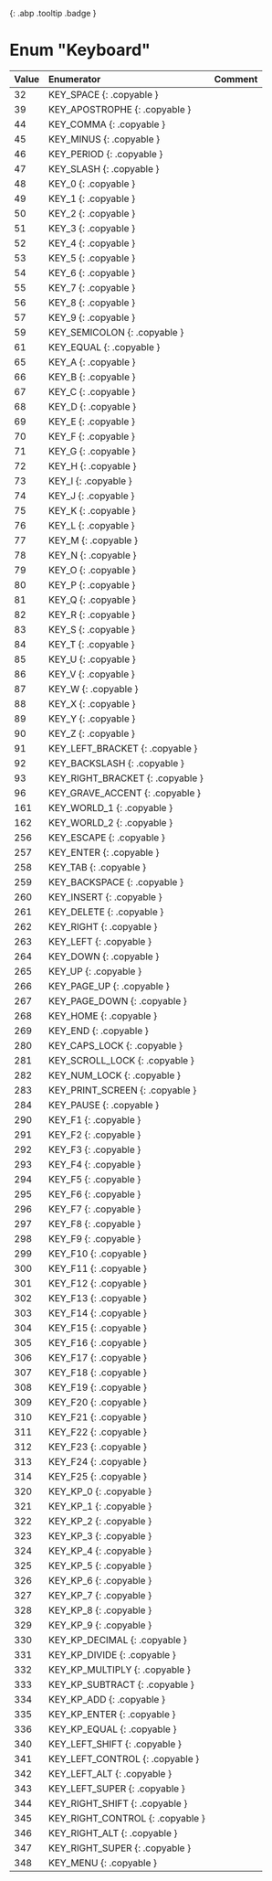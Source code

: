 [ ](#){: .abp .tooltip .badge }
# Enum "Keyboard"
|Value|Enumerator|Comment|
|:--|:--|:--|
| 32 |KEY_SPACE {: .copyable } |  | 
| 39 |KEY_APOSTROPHE {: .copyable } |  | 
| 44 |KEY_COMMA {: .copyable } |  | 
| 45 |KEY_MINUS {: .copyable } |  | 
| 46 |KEY_PERIOD {: .copyable } |  | 
| 47 |KEY_SLASH {: .copyable } |  | 
| 48 |KEY_0 {: .copyable } |  | 
| 49 |KEY_1 {: .copyable } |  | 
| 50 |KEY_2 {: .copyable } |  | 
| 51 |KEY_3 {: .copyable } |  | 
| 52 |KEY_4 {: .copyable } |  | 
| 53 |KEY_5 {: .copyable } |  | 
| 54 |KEY_6 {: .copyable } |  | 
| 55 |KEY_7 {: .copyable } |  | 
| 56 |KEY_8 {: .copyable } |  | 
| 57 |KEY_9 {: .copyable } |  | 
| 59 |KEY_SEMICOLON {: .copyable } |  | 
| 61 |KEY_EQUAL {: .copyable } |  | 
| 65 |KEY_A {: .copyable } |  | 
| 66 |KEY_B {: .copyable } |  | 
| 67 |KEY_C {: .copyable } |  | 
| 68 |KEY_D {: .copyable } |  | 
| 69 |KEY_E {: .copyable } |  | 
| 70 |KEY_F {: .copyable } |  | 
| 71 |KEY_G {: .copyable } |  | 
| 72 |KEY_H {: .copyable } |  | 
| 73 |KEY_I {: .copyable } |  | 
| 74 |KEY_J {: .copyable } |  | 
| 75 |KEY_K {: .copyable } |  | 
| 76 |KEY_L {: .copyable } |  | 
| 77 |KEY_M {: .copyable } |  | 
| 78 |KEY_N {: .copyable } |  | 
| 79 |KEY_O {: .copyable } |  | 
| 80 |KEY_P {: .copyable } |  | 
| 81 |KEY_Q {: .copyable } |  | 
| 82 |KEY_R {: .copyable } |  | 
| 83 |KEY_S {: .copyable } |  | 
| 84 |KEY_T {: .copyable } |  | 
| 85 |KEY_U {: .copyable } |  | 
| 86 |KEY_V {: .copyable } |  | 
| 87 |KEY_W {: .copyable } |  | 
| 88 |KEY_X {: .copyable } |  | 
| 89 |KEY_Y {: .copyable } |  | 
| 90 |KEY_Z {: .copyable } |  | 
| 91 |KEY_LEFT_BRACKET {: .copyable } |  | 
| 92 |KEY_BACKSLASH {: .copyable } |  | 
| 93 |KEY_RIGHT_BRACKET {: .copyable } |  | 
| 96 |KEY_GRAVE_ACCENT {: .copyable } |  | 
| 161 |KEY_WORLD_1 {: .copyable } |  | 
| 162 |KEY_WORLD_2 {: .copyable } |  | 
| 256 |KEY_ESCAPE {: .copyable } |  | 
| 257 |KEY_ENTER {: .copyable } |  | 
| 258 |KEY_TAB {: .copyable } |  | 
| 259 |KEY_BACKSPACE {: .copyable } |  | 
| 260 |KEY_INSERT {: .copyable } |  | 
| 261 |KEY_DELETE {: .copyable } |  | 
| 262 |KEY_RIGHT {: .copyable } |  | 
| 263 |KEY_LEFT {: .copyable } |  | 
| 264 |KEY_DOWN {: .copyable } |  | 
| 265 |KEY_UP {: .copyable } |  | 
| 266 |KEY_PAGE_UP {: .copyable } |  | 
| 267 |KEY_PAGE_DOWN {: .copyable } |  | 
| 268 |KEY_HOME {: .copyable } |  | 
| 269 |KEY_END {: .copyable } |  | 
| 280 |KEY_CAPS_LOCK {: .copyable } |  | 
| 281 |KEY_SCROLL_LOCK {: .copyable } |  | 
| 282 |KEY_NUM_LOCK {: .copyable } |  | 
| 283 |KEY_PRINT_SCREEN {: .copyable } |  | 
| 284 |KEY_PAUSE {: .copyable } |  | 
| 290 |KEY_F1 {: .copyable } |  | 
| 291 |KEY_F2 {: .copyable } |  | 
| 292 |KEY_F3 {: .copyable } |  | 
| 293 |KEY_F4 {: .copyable } |  | 
| 294 |KEY_F5 {: .copyable } |  | 
| 295 |KEY_F6 {: .copyable } |  | 
| 296 |KEY_F7 {: .copyable } |  | 
| 297 |KEY_F8 {: .copyable } |  | 
| 298 |KEY_F9 {: .copyable } |  | 
| 299 |KEY_F10 {: .copyable } |  | 
| 300 |KEY_F11 {: .copyable } |  | 
| 301 |KEY_F12 {: .copyable } |  | 
| 302 |KEY_F13 {: .copyable } |  | 
| 303 |KEY_F14 {: .copyable } |  | 
| 304 |KEY_F15 {: .copyable } |  | 
| 305 |KEY_F16 {: .copyable } |  | 
| 306 |KEY_F17 {: .copyable } |  | 
| 307 |KEY_F18 {: .copyable } |  | 
| 308 |KEY_F19 {: .copyable } |  | 
| 309 |KEY_F20 {: .copyable } |  | 
| 310 |KEY_F21 {: .copyable } |  | 
| 311 |KEY_F22 {: .copyable } |  | 
| 312 |KEY_F23 {: .copyable } |  | 
| 313 |KEY_F24 {: .copyable } |  | 
| 314 |KEY_F25 {: .copyable } |  | 
| 320 |KEY_KP_0 {: .copyable } |  | 
| 321 |KEY_KP_1 {: .copyable } |  | 
| 322 |KEY_KP_2 {: .copyable } |  | 
| 323 |KEY_KP_3 {: .copyable } |  | 
| 324 |KEY_KP_4 {: .copyable } |  | 
| 325 |KEY_KP_5 {: .copyable } |  | 
| 326 |KEY_KP_6 {: .copyable } |  | 
| 327 |KEY_KP_7 {: .copyable } |  | 
| 328 |KEY_KP_8 {: .copyable } |  | 
| 329 |KEY_KP_9 {: .copyable } |  | 
| 330 |KEY_KP_DECIMAL {: .copyable } |  | 
| 331 |KEY_KP_DIVIDE {: .copyable } |  | 
| 332 |KEY_KP_MULTIPLY {: .copyable } |  | 
| 333 |KEY_KP_SUBTRACT {: .copyable } |  | 
| 334 |KEY_KP_ADD {: .copyable } |  | 
| 335 |KEY_KP_ENTER {: .copyable } |  | 
| 336 |KEY_KP_EQUAL {: .copyable } |  | 
| 340 |KEY_LEFT_SHIFT {: .copyable } |  | 
| 341 |KEY_LEFT_CONTROL {: .copyable } |  | 
| 342 |KEY_LEFT_ALT {: .copyable } |  | 
| 343 |KEY_LEFT_SUPER {: .copyable } |  | 
| 344 |KEY_RIGHT_SHIFT {: .copyable } |  | 
| 345 |KEY_RIGHT_CONTROL {: .copyable } |  | 
| 346 |KEY_RIGHT_ALT {: .copyable } |  | 
| 347 |KEY_RIGHT_SUPER {: .copyable } |  | 
| 348 |KEY_MENU {: .copyable } |  | 